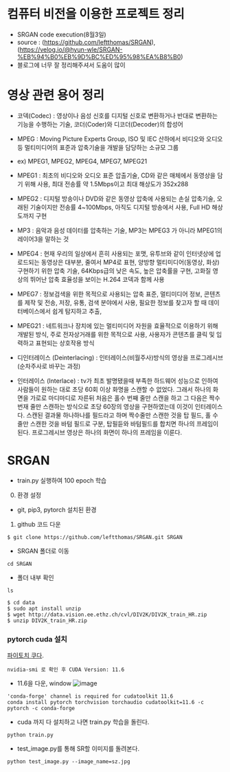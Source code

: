 # 컴퓨터 비전을 이용한 프로젝트 정리
- SRGAN code execution(8월3일)
- source : (https://github.com/leftthomas/SRGAN), (https://velog.io/@hyun-wle/SRGAN-%EB%94%B0%EB%9D%BC%ED%95%98%EA%B8%B0)
- 블로그에 너무 잘 정리해주셔서 도움이 많이 

# 영상 관련 용어 정리
- 코덱(Codec) : 영상이나 음성 신호를 디지털 신호로 변환하거나 반대로 변환하는 기능을 수행하는 기술, 코더(Coder)와 디코더(Decoder)의 합성어
- MPEG : Moving Picture Experts Group, ISO 및 IEC 산하에서 비디오와 오디오 등 멀티미디어의 표준과 압축기술을 개발을 담당하는 소규모 그룹 
- ex) MPEG1, MPEG2, MPEG4, MPEG7, MPEG21
- MPEG1 : 최초의 비디오와 오디오 표준 압출기술, CD와 같은 매체에서 동영상을 담기 위해 사용, 최대 전송률 약 1.5Mbps이고 최대 해상도가 352x288
- MPEG2 : 디지털 방송이나 DVD와 같은 동영상 압축에 사용되는 손실 압축기술, 오래된 기술이지만 전송률 4~100Mbps, 아직도 디지털 방송에서 사용, Full HD 해상도까지 구현
- MP3 : 음악과 음성 데이터를 압축하는 기술, MP3는 MPEG3 가 아니라 MPEG1의 레이어3을 말하는 것
- MPEG4 : 현재 우리의 일상에서 흔히 사용되는 포맷, 유투브와 같이 인터넷상에 업로드되는 동영상은 대부분, 줄여서 MP4로 표현, 양방향 멀티미디어(동영상, 화상)구현하기 위한 압축 기술, 64Kbps급의 낮은 속도, 높은 압축률을 구현, 고화질 영상의 뛰어난 압축 효율성을 보이는 H.264 코덱과 함께 사용
- MPEG7 : 정보검색을 위한 목적으로 사용되는 압축 표준, 멀티미디어 정보, 콘텐츠를 제작 및 전송, 저장, 유통, 검색 분야에서 사용, 필요한 정보를 찾고자 할 때 데이터베이스에서 쉽게 탐지하고 추출, 
- MPEG21 : 네트워크나 장치에 있는 멀티미디어 자원을 효율적으로 이용하기 위해 개발된 방식, 주로 전자상거래를 위한 목적으로 사용, 사용자가 콘텐츠를 클릭 및 입력하고 표현되는 상호작용 방식 

- 디인터레이스 (Deinterlacing) : 인터레이스(비월주사)방식의 영상을 프로그레시브(순차주사로 바꾸는 과정)
- 인터레이스 (Interlace) : tv가 최초 발명됐을때 부족한 하드웨어 성능으로 인하여 사람들이 원하는 대로 초당 60회 이상 화명을 스캔할 수 없었다. 그래서 하나의 화면을 가로로 마디마디로 자른뒤 처음은 홀수 번째 줄만 스캔을 하고 그 다음은 짝수 번재 줄만 스캔하는 방식으로 초당 60장의 영상을 구현하였는데 이것이 인터레이스다. 스캔된 결과물 하나하나를 필드라고 하며 짝수줄만 스캔한 것을 탑 필드, 홀 수 줄만 스캔한 것을 바텀 필드로 구분, 탑필듣와 바텀필드를 합치면 하나의 프레임이 된다. 프로그레시브 영상은 하나의 화면이 하나의 프레임을 이룬다.

#  SRGAN 
- train.py 실행하여 100 epoch 학습
0. 환경 설정
- git, pip3, pytorch 설치된 환경

1. github 코드 다운
```
$ git clone https://github.com/leftthomas/SRGAN.git SRGAN
```
- SRGAN 폴더로 이동
```
cd SRGAN
```
- 폴더 내부 확인
```
ls
```

```
$ cd data
$ sudo apt install unzip
$ wget http://data.vision.ee.ethz.ch/cvl/DIV2K/DIV2K_train_HR.zip
$ unzip DIV2K_train_HR.zip
```

### pytorch cuda 설치

[파이토치 쿠다](https://pytorch.org/get-started/locally/).
```
nvidia-smi 로 확인 후 CUDA Version: 11.6
```

- 11.6을 다운, window
![image](https://user-images.githubusercontent.com/93111772/182739121-445aedb4-5dd5-49fd-af0b-779ee021d8df.png)

```
'conda-forge' channel is required for cudatoolkit 11.6
conda install pytorch torchvision torchaudio cudatoolkit=11.6 -c pytorch -c conda-forge
```

- cuda 까지 다 설치하고 나면 train.py 학습을 돌린다.

```
python train.py
```

- test_image.py를 통해 SR할 이미지를 돌려본다.
```
python test_image.py --image_name=sz.jpg
```

